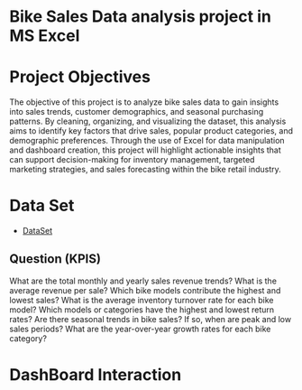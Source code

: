 # Bike Sales Data analysis project in MS Excel 
# Project Objectives
The objective of this project is to analyze bike sales data to gain insights into sales trends, customer demographics, and seasonal purchasing patterns.
By cleaning, organizing, and visualizing the dataset, this analysis aims to identify key factors that drive sales, popular product categories, and demographic preferences.
Through the use of Excel for data manipulation and dashboard creation, this project will highlight actionable insights that can support decision-making for inventory management, 
targeted marketing strategies, and sales forecasting within the bike retail industry.
# Data Set 
- <a href = "https://github.com/muzukajy7/Data-Analysis-project/blob/main/Excel%20Project%20Dataset.xlsx">DataSet</a>
## Question (KPIS)
What are the total monthly and yearly sales revenue trends?
What is the average revenue per sale?
Which bike models contribute the highest and lowest sales?
What is the average inventory turnover rate for each bike model?
Which models or categories have the highest and lowest return rates?
Are there seasonal trends in bike sales? If so, when are peak and low sales periods?
What are the year-over-year growth rates for each bike category?
# DashBoard Interaction

